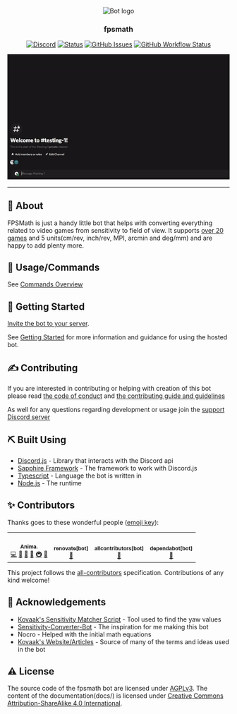 <!-- markdownlint-disable -->
<p align="center">
    <img width=200px height=200px src="http://fpsmath.xyz/assets/images/logo.png" alt="Bot logo"></a>
</p>

<h3 align="center">fpsmath</h3>

<div align="center">

[![Discord](https://img.shields.io/discord/830046036579450880?logo=discord&style=flat)](https://discord.com/invite/Bg2gNT35s9)
[![Status](https://top.gg/api/widget/status/792712521546465301.svg?noavatar=true)](https://top.gg/bot/792712521546465301)
[![GitHub Issues](https://img.shields.io/github/issues/animafps/fpsmath?style=flat)](https://github.com/animafps/fpsmath/issues)
[![GitHub Workflow Status](https://img.shields.io/github/workflow/status/animafps/fpsmath/Continuous%20Integration)](https://github.com/animafps/fpsmath/actions)

![Demo](docs/assets/images/demo.gif)

</div>
<!-- markdownlint-restore -->

---

## 🧐 About

FPSMath is just a handy little bot that helps with converting everything related to video games from sensitivity to field of view. It supports [over 20 games](https://fpsmath.xyz/games/) and 5 units(cm/rev, inch/rev, MPI, arcmin and deg/mm) and are happy to add plenty more.

## 🎈 Usage/Commands

See [Commands Overview](https://fpsmath.xyz/commands/)

## 🏁 Getting Started

[Invite the bot to your server](https://discord.com/oauth2/authorize?client_id=792712521546465301&permissions=274877926400&scope=bot%20applications.commands).

See [Getting Started](https://fpsmath.xyz/getting-started/) for more information and guidance for using the hosted bot.

## ✍️ Contributing

If you are interested in contributing or helping with creation of this bot please read [the code of conduct](.github/code_of_conduct.md) and [the contributing guide and guidelines](.github/contributing.md)

As well for any questions regarding development or usage join the [support Discord server](https://discord.com/invite/Bg2gNT35s9)

## ⛏️ Built Using

- [Discord.js](https://github.com/discordjs/discord.js) - Library that interacts with the Discord api
- [Sapphire Framework](https://github.com/sapphiredev/framework) - The framework to work with Discord.js
- [Typescript](https://typescriptlang.org) - Language the bot is written in
- [Node.js](https://nodejs.org) - The runtime

## ✨ Contributors

Thanks goes to these wonderful people ([emoji key](https://allcontributors.org/docs/en/emoji-key)):

<!-- ALL-CONTRIBUTORS-LIST:START - Do not remove or modify this section -->
<!-- prettier-ignore-start -->
<!-- markdownlint-disable -->
<table>
  <tr>
    <td align="center"><a href="https://animafps.xyz"><img src="https://avatars.githubusercontent.com/u/18208134?v=4?s=100" width="100px;" alt=""/><br /><sub><b>Anima.</b></sub></a><br /><a href="https://github.com/animafps/fpsmath/commits?author=animafps" title="Code">💻</a> <a href="https://github.com/animafps/fpsmath/commits?author=animafps" title="Documentation">📖</a> <a href="#design-animafps" title="Design">🎨</a> <a href="#ideas-animafps" title="Ideas, Planning, & Feedback">🤔</a> <a href="#infra-animafps" title="Infrastructure (Hosting, Build-Tools, etc)">🚇</a> <a href="#projectManagement-animafps" title="Project Management">📆</a></td>
    <td align="center"><a href="https://github.com/apps/renovate"><img src="https://avatars.githubusercontent.com/in/2740?v=4?s=100" width="100px;" alt=""/><br /><sub><b>renovate[bot]</b></sub></a><br /><a href="#maintenance-renovate[bot]" title="Maintenance">🚧</a></td>
    <td align="center"><a href="https://github.com/apps/allcontributors"><img src="https://avatars.githubusercontent.com/in/23186?v=4?s=100" width="100px;" alt=""/><br /><sub><b>allcontributors[bot]</b></sub></a><br /><a href="https://github.com/animafps/fpsmath/commits?author=allcontributors[bot]" title="Documentation">📖</a></td>
    <td align="center"><a href="https://github.com/apps/dependabot"><img src="https://avatars.githubusercontent.com/in/29110?v=4?s=100" width="100px;" alt=""/><br /><sub><b>dependabot[bot]</b></sub></a><br /><a href="#maintenance-dependabot[bot]" title="Maintenance">🚧</a></td>
  </tr>
</table>

<!-- markdownlint-restore -->
<!-- prettier-ignore-end -->

<!-- ALL-CONTRIBUTORS-LIST:END -->

This project follows the [all-contributors](https://github.com/all-contributors/all-contributors) specification. Contributions of any kind welcome!

## 🎉 Acknowledgements

- [Kovaak's Sensitivity Matcher Script](https://github.com/KovaaK/SensitivityMatcher) - Tool used to find the yaw values
- [Sensitivity-Converter-Bot](https://github.com/JSanchezIO/Sensitivity-Converter-Bot) - The inspiration for me making this bot
- Nocro - Helped with the initial math equations
- [Kovaak's Website/Articles](https://kovaak.com) - Source of many of the terms and ideas used in the bot

## ⚠️ License

The source code of the fpsmath bot are licensed under [AGPLv3](license). The content of the documentation(docs/) is licensed under [Creative Commons Attribution-ShareAlike 4.0 International](docs/license).
